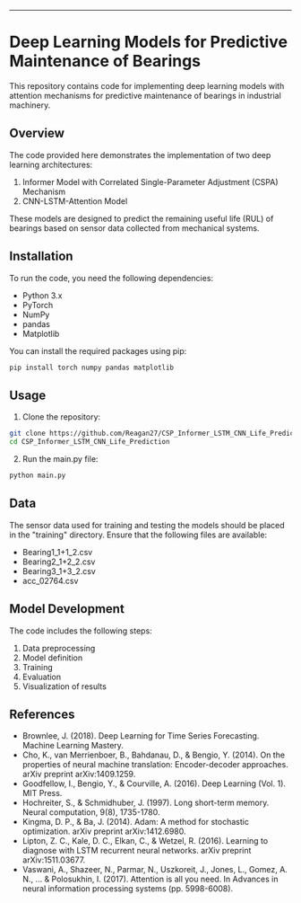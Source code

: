 

---

# Deep Learning Models for Predictive Maintenance of Bearings

This repository contains code for implementing deep learning models with attention mechanisms for predictive maintenance of bearings in industrial machinery.

## Overview

The code provided here demonstrates the implementation of two deep learning architectures:

1. Informer Model with Correlated Single-Parameter Adjustment (CSPA) Mechanism
2. CNN-LSTM-Attention Model

These models are designed to predict the remaining useful life (RUL) of bearings based on sensor data collected from mechanical systems.

## Installation

To run the code, you need the following dependencies:

- Python 3.x
- PyTorch
- NumPy
- pandas
- Matplotlib

You can install the required packages using pip:

```bash
pip install torch numpy pandas matplotlib
```

## Usage

1. Clone the repository:

```bash
git clone https://github.com/Reagan27/CSP_Informer_LSTM_CNN_Life_Prediction.git
cd CSP_Informer_LSTM_CNN_Life_Prediction
```

2. Run the main.py file:

```bash
python main.py
```

## Data

The sensor data used for training and testing the models should be placed in the "training" directory. Ensure that the following files are available:

- Bearing1_1+1_2.csv
- Bearing2_1+2_2.csv
- Bearing3_1+3_2.csv
- acc_02764.csv

## Model Development

The code includes the following steps:

1. Data preprocessing
2. Model definition
3. Training
4. Evaluation
5. Visualization of results

## References

- Brownlee, J. (2018). Deep Learning for Time Series Forecasting. Machine Learning Mastery.
- Cho, K., van Merrienboer, B., Bahdanau, D., & Bengio, Y. (2014). On the properties of neural machine translation: Encoder-decoder approaches. arXiv preprint arXiv:1409.1259.
- Goodfellow, I., Bengio, Y., & Courville, A. (2016). Deep Learning (Vol. 1). MIT Press.
- Hochreiter, S., & Schmidhuber, J. (1997). Long short-term memory. Neural computation, 9(8), 1735-1780.
- Kingma, D. P., & Ba, J. (2014). Adam: A method for stochastic optimization. arXiv preprint arXiv:1412.6980.
- Lipton, Z. C., Kale, D. C., Elkan, C., & Wetzel, R. (2016). Learning to diagnose with LSTM recurrent neural networks. arXiv preprint arXiv:1511.03677.
- Vaswani, A., Shazeer, N., Parmar, N., Uszkoreit, J., Jones, L., Gomez, A. N., ... & Polosukhin, I. (2017). Attention is all you need. In Advances in neural information processing systems (pp. 5998-6008).

